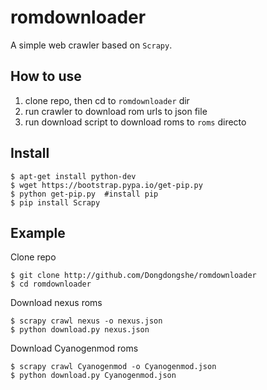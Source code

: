 romdownloader
=======
A simple web crawler based on `Scrapy`.

How to use
--------
1. clone repo, then cd to `romdownloader` dir
2. run crawler to download rom urls to json file
3. run download script to download roms to `roms` directo

Install
--------
```
$ apt-get install python-dev
$ wget https://bootstrap.pypa.io/get-pip.py   
$ python get-pip.py  #install pip
$ pip install Scrapy
```

Example
--------
Clone repo
```
$ git clone http://github.com/Dongdongshe/romdownloader
$ cd romdownloader
```
Download nexus roms
```
$ scrapy crawl nexus -o nexus.json
$ python download.py nexus.json
```
Download Cyanogenmod roms
```
$ scrapy crawl Cyanogenmod -o Cyanogenmod.json
$ python download.py Cyanogenmod.json
```
